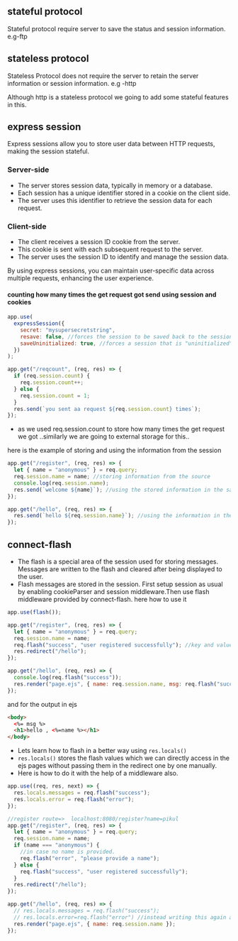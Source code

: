 ## stateful protocol

Stateful protocol require server to save the status and session information.
e.g-ftp

## stateless protocol

Stateless Protocol does not require the server to retain the server information or session information.
e.g -http

Although http is a stateless protocol we going to add some stateful features in this.

## express session

Express sessions allow you to store user data between HTTP requests, making the session stateful.

### Server-side

- The server stores session data, typically in memory or a database.
- Each session has a unique identifier stored in a cookie on the client side.
- The server uses this identifier to retrieve the session data for each request.

### Client-side

- The client receives a session ID cookie from the server.
- This cookie is sent with each subsequent request to the server.
- The server uses the session ID to identify and manage the session data.

By using express sessions, you can maintain user-specific data across multiple requests, enhancing the user experience.

#### counting how many times the get request got send using session and cookies

```javascript
app.use(
  expressSession({
    secret: "mysupersecretstring",
    resave: false, //forces the session to be saved back to the session store even if the session was never modified during the request.
    saveUninitialized: true, //forces a session that is "uninitialized" to be saved to the store. A session is uninitialized when it is new but not modified.
  })
);

app.get("/reqcount", (req, res) => {
  if (req.session.count) {
    req.session.count++;
  } else {
    req.session.count = 1;
  }
  res.send(`you sent aa request ${req.session.count} times`);
});
```

- as we used req.session.count to store how many times the get request we got ..similarly we are going to external storage for this..

here is the example of storing and using the information from the session

```javascript
app.get("/register", (req, res) => {
  let { name = "anonymous" } = req.query;
  req.session.name = name; //storing information from the source
  console.log(req.session.name);
  res.send(`welcome ${name}`); //using the stored information in the same route
});

app.get("/hello", (req, res) => {
  res.send(`hello ${req.session.name}`); //using the information in the different route.
});
```

## connect-flash

- The flash is a special area of the session used for storing messages. Messages are written to the flash and cleared after being displayed to the user.
- Flash messages are stored in the session. First setup session as usual by enabling cookieParser and session middleware.Then use flash middleware provided by connect-flash.
  here how to use it

```javascript
app.use(flash());

app.get("/register", (req, res) => {
  let { name = "anonymous" } = req.query;
  req.session.name = name;
  req.flash("success", "user registered successfully"); //key and value pair, succes is the key and used to call value inside flash() function.
  res.redirect("/hello");
});

app.get("/hello", (req, res) => {
  console.log(req.flash("success"));
  res.render("page.ejs", { name: req.session.name, msg: req.flash("success") });
});
```

and for the output in ejs

```html
<body>
  <%= msg %>
  <h1>hello , <%=name %></h1>
</body>
```

- Lets learn how to flash in a better way using `res.locals()`
- `res.locals()` stores the flash values which we can directly access in the ejs pages without passing them in the redirect one by one manually.
- Here is how to do it with the help of a middleware also.

```javascript
app.use((req, res, next) => {
  res.locals.messages = req.flash("success");
  res.locals.error = req.flash("error");
});

//register route=>  localhost:8080/register?name=pikul
app.get("/register", (req, res) => {
  let { name = "anonymous" } = req.query;
  req.session.name = name;
  if (name === "anonymous") {
    //in case no name is provided.
    req.flash("error", "please provide a name");
  } else {
    req.flash("success", "user registered successfully");
  }
  res.redirect("/hello");
});

app.get("/hello", (req, res) => {
  // res.locals.messages = req.flash("success");
  // res.locals.error=req.flash("error") //instead writing this again and again we can use middleware as upper middleware
  res.render("page.ejs", { name: req.session.name });
});
```
